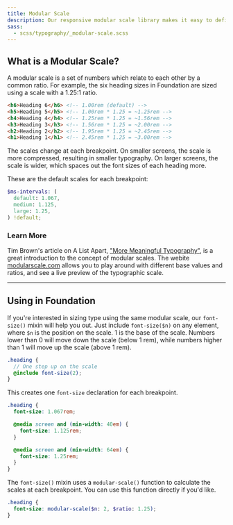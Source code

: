 ```yaml
---
title: Modular Scale
description: Our responsive modular scale library makes it easy to define type sizes on a modular scale, and have your typography change at different breakpoints.
sass:
  - scss/typography/_modular-scale.scss
---
```


## What is a Modular Scale?

A modular scale is a set of numbers which relate to each other by a common ratio. For example, the six heading sizes in Foundation are sized using a scale with a 1.25:1 ratio.

```html
<h6>Heading 6</h6> <!-- 1.00rem (default) -->
<h5>Heading 5</h5> <!-- 1.00rem * 1.25 = ~1.25rem -->
<h4>Heading 4</h4> <!-- 1.25rem * 1.25 = ~1.56rem -->
<h3>Heading 3</h3> <!-- 1.56rem * 1.25 = ~2.00rem -->
<h2>Heading 2</h2> <!-- 1.95rem * 1.25 = ~2.45rem -->
<h1>Heading 1</h1> <!-- 2.45rem * 1.25 = ~3.00rem -->
```

The scales change at each breakpoint. On smaller screens, the scale is more compressed, resulting in smaller typography. On larger screens, the scale is wider, which spaces out the font sizes of each heading more.

These are the default scales for each breakpoint:

```scss
$ms-intervals: (
  default: 1.067,
  medium: 1.125,
  large: 1.25,
) !default;
```

### Learn More

Tim Brown's article on A List Apart, ["More Meaningful Typography"](http://alistapart.com/article/more-meaningful-typography), is a great introduction to the concept of modular scales. The webite [modularscale.com](http://www.modularscale.com/) allows you to play around with different base values and ratios, and see a live preview of the typographic scale.

---

## Using in Foundation

If you're interested in sizing type using the same modular scale, our `font-size()` mixin will help you out. Just include `font-size($n)` on any element, where `$n` is the position on the scale. 1 is the base of the scale. Numbers lower than 0 will move down the scale (below 1 rem), while numbers higher than 1 will move up the scale (above 1 rem).

```scss
.heading {
  // One step up on the scale
  @include font-size(2);
}
```

This creates one `font-size` declaration for each breakpoint.

```scss
.heading {
  font-size: 1.067rem;

  @media screen and (min-width: 40em) {
    font-size: 1.125rem;
  }

  @media screen and (min-width: 64em) {
    font-size: 1.25rem;
  }
}
```

The `font-size()` mixin uses a `modular-scale()` function to calculate the scales at each breakpoint. You can use this function directly if you'd like.

```scss
.heading {
  font-size: modular-scale($n: 2, $ratio: 1.25);
}
```
